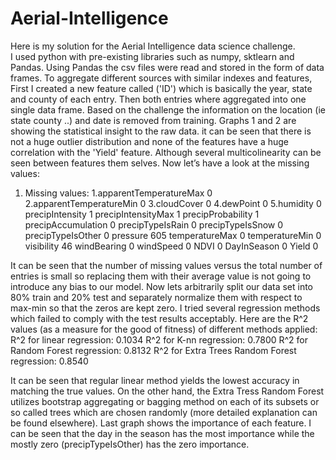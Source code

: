 # Aerial-Intelligence
Here is my solution for the Aerial Intelligence data science challenge.<br />
I used python with pre-existing libraries such as numpy, sktlearn and Pandas.
Using Pandas the csv files were read and stored in the form of data frames.
To aggregate different sources with similar indexes and features, First I created a new feature called ('ID') which is basically the year, state and county of each entry. Then both entries where aggregated into one single data frame.
Based on the challenge the information on the location (ie state county ..) and date is removed from training.
Graphs 1 and 2 are showing the statistical insight to the raw data. it can be seen that there is not a huge outlier distribution and none of the features have a huge correlation with the 'Yield' feature. Although several multicolinearity can be seen between features them selves. 
Now let’s have a look at the missing values:
1. Missing values: 
1.apparentTemperatureMax      0
2.apparentTemperatureMin      0
3.cloudCover                  0
4.dewPoint                    0
5.humidity                    0
precipIntensity             1
precipIntensityMax          1
precipProbability           1
precipAccumulation          0
precipTypeIsRain            0
precipTypeIsSnow            0
precipTypeIsOther           0
pressure                  605
temperatureMax              0
temperatureMin              0
visibility                 46
windBearing                 0
windSpeed                   0
NDVI                        0
DayInSeason                 0
Yield                       0

It can be seen that the number of missing values versus the total number of entries is small so replacing them with their average value is not going to introduce any bias to our model.
Now lets arbitrarily split our data set into 80% train and 20% test and separately normalize them with respect to max-min so that the zeros are kept zero. 
I tried several regression methods which failed to comply with the test results acceptably. Here are the R^2 values (as a measure for the good of fitness) of different methods applied:
R^2 for linear regression: 0.1034
R^2 for K-nn regression: 0.7800
R^2 for Random Forest regression: 0.8132
R^2 for Extra Trees Random Forest regression: 0.8540

It can be seen that regular linear method yields the lowest accuracy in matching the true values. On the other hand, the Extra Tress Random Forest utilizes bootstrap aggregating or bagging method on each of its subsets or so called trees which are chosen randomly (more detailed explanation can be found elsewhere).
Last graph shows the importance of each feature. I can be seen that the day in the season has the most importance while the mostly zero (precipTypeIsOther) has the zero importance. 
